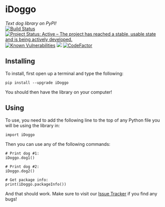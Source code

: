 # iDoggo
*Text dog library on PyPI!*  
[![Build Status](https://travis-ci.com/RDIL/iDoggo.svg?branch=master)](https://travis-ci.com/RDIL/iDoggo) [![Project Status: Active – The project has reached a stable, usable state and is being actively developed.](https://www.repostatus.org/badges/latest/active.svg)](https://www.repostatus.org/#active) [![Known Vulnerabilities](https://snyk.io/test/github/RDIL/iDoggo/badge.svg?targetFile=requirements.txt)](https://snyk.io/test/github/RDIL/iDoggo?targetFile=requirements.txt) ![](https://img.shields.io/badge/license-MIT-green.svg) [![CodeFactor](https://www.codefactor.io/repository/github/rdil/idoggo/badge)](https://www.codefactor.io/repository/github/rdil/idoggo)  

## Installing  
To install, first open up a terminal and type the following:  
```  
pip install --upgrade iDoggo  
```  
You should then have the library on your computer!  

## Using  
To use, you need to add the following line to the top of any Python file you will be using the library in:  
```  
import iDoggo  
```  
Then you can use any of the following commands:  
```  
# Print dog #1:  
iDoggo.dog1()  

# Print dog #2:  
iDoggo.dog2()  

# Get package info:  
print(iDoggo.packageInfo())
```  
And that should work.  Make sure to visit our [Issue Tracker](https://github.com/RDIL/iDoggo/issues) if you find any bugs!  
